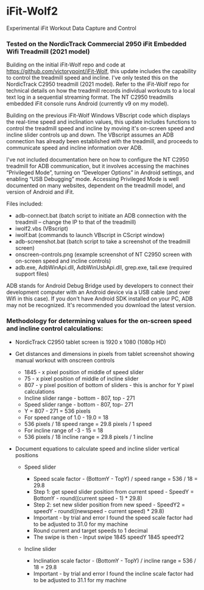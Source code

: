 # iFit-Wolf2
Experimental iFit Workout Data Capture and Control

### Tested on the NordicTrack Commercial 2950 iFit Embedded Wifi Treadmill (2021 model)

Building on the initial iFit-Wolf repo and code at https://github.com/victorypoint/iFit-Wolf, this update includes the capability to control the treadmill speed and incline. I've only tested this on the NordicTrack C2950 treadmill (2021 model). Refer to the iFit-Wolf repo for technical details on how the treadmill records individual workouts to a local text log in a sequential streaming format. The NT C2950 treadmills embedded iFit console runs Android (currently v9 on my model). 

Building on the previous iFit-Wolf Windows VBscript code which displays the real-time speed and inclination values, this update includes functions to control the treadmill speed and incline by moving it's on-screen speed and incline slider controls up and down. The VBscript assumes an ADB connection has already been established with the treadmill, and proceeds to communicate speed and incline information over ADB.

I've not included documentation here on how to configure the NT C2950 treadmill for ADB communication, but it involves accessing the machines “Privileged Mode”, turning on “Developer Options” in Android settings, and enabling “USB Debugging” mode. Accessing Privileged Mode is well documented on many websites, dependent on the treadmill model, and version of Android and iFit.

Files included:
- adb-connect.bat (batch script to initiate an ADB connection with the treadmill – change the IP to that of the treadmill)
- iwolf2.vbs (VBscript)
- iwolf.bat (commands to launch VBscript in CScript window)
- adb-screenshot.bat (batch script to take a screenshot of the treadmill screen)
- onscreen-controls.png (example screenshot of NT C2950 screen with on-screen speed and incline controls)
- adb.exe, AdbWinApi.dll, AdbWinUsbApi.dll, grep.exe, tail.exe (required support files)

ADB stands for Android Debug Bridge used by developers to connect their development computer with an Android device via a USB cable (and over Wifi in this case). If you don't have Android SDK installed on your PC, ADB may not be recognized. It's recommended you download the latest version.

### Methodology for determining values for the on-screen speed and incline control calculations:

- NordicTrack C2950 tablet screen is 1920 x 1080 (1080p HD)
     
- Get distances and dimensions in pixels from tablet screenshot showing manual workout with onscreen controls
  - 1845  - x pixel position of middle of speed slider
  - 75 - x pixel position of middle of incline slider
  - 807 - y pixel position of bottom of sliders - this is anchor for Y pixel calculations
  - Incline slider range - bottom - 807,  top - 271
  - Speed slider range - bottom - 807, top- 271
  - Y = 807 - 271 = 536 pixels
  - For speed range of 1.0 - 19.0 = 18
  - 536 pixels / 18 speed range = 29.8 pixels / 1 speed
  - For incline range of -3 - 15 = 18
  - 536 pixels / 18 incline range = 29.8 pixels / 1 incline
       
- Document equations to calculate speed and incline slider vertical positions
   
  - Speed slider
    - Speed scale factor - (BottomY - TopY) / speed range = 536 / 18 = 29.8
    - Step 1: get speed slider position from current speed - SpeedY = BottomY - round((current speed - 1) * 29.8)
    - Step 2: set new slider position from new speed - SpeedY2 = speedY - round((newspeed - current speed) * 29.8)
    - Important - by trial and error I found the speed scale factor had to be adjusted to 31.0 for my machine
    - Round current and target speeds to 1 decimal 
    - The swipe is then - Input swipe 1845 speedY 1845 speedY2
       
  - Incline slider
    - Inclination scale factor - (BottomY - TopY) / incline range = 536 / 18 = 29.8
    - Important - by trial and error I found the incline scale factor had to be adjusted to 31.1 for my machine
